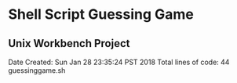 # Shell Script Guessing Game
## Unix Workbench Project
Date Created: Sun Jan 28 23:35:24 PST 2018
Total lines of code:       44 guessinggame.sh
